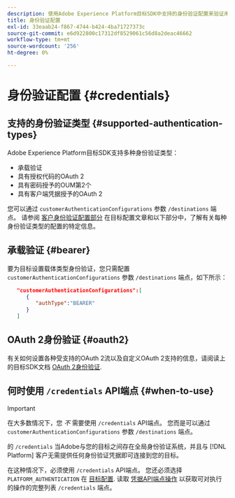 ```yaml
---
description: 使用Adobe Experience Platform目标SDK中支持的身份验证配置来验证用户并激活到您的目标端点的数据。
title: 身份验证配置
exl-id: 33eaab24-f867-4744-b424-4ba71727373c
source-git-commit: e6d922800c17312df8529061c56d8a2deac46662
workflow-type: tm+mt
source-wordcount: '256'
ht-degree: 0%

---
```


# 身份验证配置 {#credentials}

## 支持的身份验证类型 {#supported-authentication-types}

Adobe Experience Platform目标SDK支持多种身份验证类型：

* 承载验证
* 具有授权代码的OAuth 2
* 具有密码授予的OUM第2个
* 具有客户端凭据授予的OAuth 2

您可以通过 `customerAuthenticationConfigurations` 参数 `/destinations` 端点。 请参阅 [客户身份验证配置部分](./destination-configuration.md#customer-authentication-configurations) 在目标配置文章和以下部分中，了解有关每种身份验证类型的配置的特定信息。

## 承载验证 {#bearer}

要为目标设置载体类型身份验证，您只需配置 `customerAuthenticationConfigurations` 参数 `/destinations` 端点，如下所示：

```json
   "customerAuthenticationConfigurations":[
      {
         "authType":"BEARER"
      }
   ]
```

## OAuth 2身份验证 {#oauth2}

有关如何设置各种受支持的OAuth 2流以及自定义OAuth 2支持的信息，请阅读上的目标SDK文档 [OAuth 2身份验证](./oauth2-authentication.md).


## 何时使用 `/credentials` API端点 {#when-to-use}

>[!IMPORTANT]
>
>在大多数情况下，您 *不* 需要使用 `/credentials` API端点。 您而是可以通过 `customerAuthenticationConfigurations` 参数 `/destinations` 端点。

的 `/credentials` 当Adobe与您的目标之间存在全局身份验证系统，并且与 [!DNL Platform] 客户无需提供任何身份验证凭据即可连接到您的目标。

在这种情况下，必须使用 `/credentials` API端点。 您还必须选择 `PLATFORM_AUTHENTICATION` 在 [目标配置](./destination-configuration.md#destination-delivery). 读取 [凭据API端点操作](./credentials-configuration-api.md) 以获取可对执行的操作的完整列表 `/credentials` 端点。
